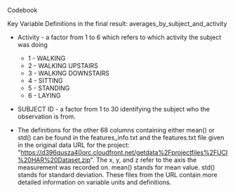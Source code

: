 Codebook

Key Variable Definitions in the final result: averages_by_subject_and_activity
* Activity - a factor from 1 to 6 which refers to which activity the subject was doing
  * 1 - WALKING
  * 2 - WALKING UPSTAIRS
  * 3 - WALKING DOWNSTAIRS
  * 4 - SITTING
  * 5 - STANDING
  * 6 - LAYING

* SUBJECT ID - a factor from 1 to 30 identifying the subject who the observation is from.

* The definitions for the other 68 columns containing either mean() or std() can be found in the features_info.txt and the features.txt file given in the original data URL for the project: "https://d396qusza40orc.cloudfront.net/getdata%2Fprojectfiles%2FUCI%20HAR%20Dataset.zip".  The x, y, and z refer to the axis the measurement was recorded on. mean() stands for mean value. std() stands for standard deviation.  These files from the URL contain more detailed information on variable units and definitions.

